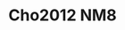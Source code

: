 <a name="material" />

# Cho2012 NM8
<script type="application/ld+json">
  {
    "@context": "https://schema.org/",
    "@type": "ChemicalSubstance",
    "http://purl.org/dc/terms/conformsTo":
      {
        "@type": "CreativeWork",
        "@id": "https://bioschemas.org/profiles/ChemicalSubstance/0.4-RELEASE/"
      },
    "@id": "https://egonw.github.io/nanowiki/nanowiki195.html#material",
    "name": "Cho2012 NM8",
    "sameAs": "http://127.0.0.1/mediawiki/index.php/Special:URIResolver/Cho2012_NM8"
  }
</script>

